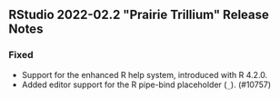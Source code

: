 ## RStudio 2022-02.2 "Prairie Trillium" Release Notes

### Fixed

* Support for the enhanced R help system, introduced with R 4.2.0.
* Added editor support for the R pipe-bind placeholder (`_`). (#10757)
